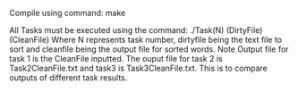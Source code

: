 Compile using command:
make

All Tasks must be executed using the command:
./Task(N) (DirtyFile) (CleanFile)
Where N represents task number, dirtyfile being the text file to sort and cleanfile being the output file for sorted words. Note Output file for task 1 is the CleanFile inputted. The ouput file for task 2 is Task2CleanFile.txt and task3 is Task3CleanFile.txt. This is to compare outputs of different task results.